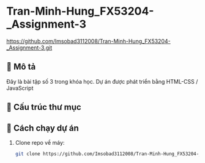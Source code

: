 # Tran-Minh-Hung_FX53204-_Assignment-3
https://github.com/Imsobad3112008/Tran-Minh-Hung_FX53204-_Assignment-3.git

## 📌 Mô tả
Đây là bài tập số 3 trong khóa học. Dự án được phát triển bằng HTML-CSS / JavaScript
## 📁 Cấu trúc thư mục

## 🚀 Cách chạy dự án
1. Clone repo về máy:
   ```bash
   git clone https://github.com/Imsobad3112008/Tran-Minh-Hung_FX53204-_Assignment-3.git

